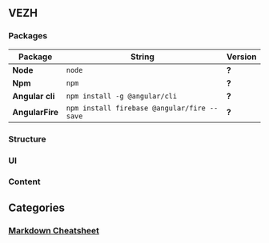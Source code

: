 ## VEZH


### Packages

Package | String | Version
--- | --- | ---
**Node**| `node` | **?**
**Npm** | `npm`| **?**
**Angular cli** | `npm install -g @angular/cli` | **?**
**AngularFire** | `npm install firebase @angular/fire --save ` | **?**

### Structure


### UI


### Content

## Categories


### [Markdown Cheatsheet](https://github.com/adam-p/markdown-here/wiki/Markdown-Cheatsheet#wiki-pages-box)
